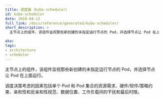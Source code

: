 ```yaml
---
title: 调度器（kube-scheduler）
id: kube-scheduler
date: 2018-04-12
full_link: /docs/reference/generated/kube-scheduler/
short_description: >
  主节点上的组件，该组件监视那些新创建的未指定运行节点的 Pod，并选择节点让 Pod 在上面运行。

aka: 
tags:
- architecture
- scheduler
---
```


<!--
---
title: kube-scheduler
id: kube-scheduler
date: 2018-04-12
full_link: /docs/reference/generated/kube-scheduler/
short_description: >
  Component on the master that watches newly created pods that have no node assigned, and selects a node for them to run on.

aka: 
tags:
- architecture
---
-->

<!--
 Component on the master that watches newly created pods that have no node assigned, and selects a node for them to run on.
-->

主节点上的组件，该组件监视那些新创建的未指定运行节点的 Pod，并选择节点让 Pod 在上面运行。

<!--more--> 

<!--
Factors taken into account for scheduling decisions include individual and collective resource requirements,  hardware/software/policy constraints, affinity and anti-affinity specifications, data locality, inter-workload interference and deadlines.
-->

调度决策考虑的因素包括单个 Pod 和 Pod 集合的资源需求、硬件/软件/策略约束、亲和性和反亲和性规范、数据位置、工作负载间的干扰和最后时限。
